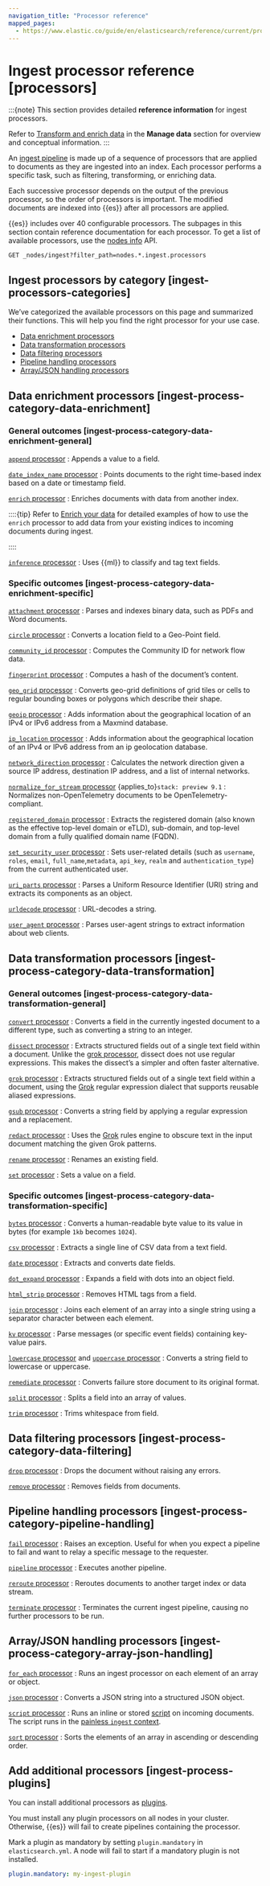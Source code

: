 ```yaml
---
navigation_title: "Processor reference"
mapped_pages:
  - https://www.elastic.co/guide/en/elasticsearch/reference/current/processors.html
---
```


# Ingest processor reference [processors]

:::{note}
This section provides detailed **reference information** for ingest processors.

Refer to [Transform and enrich data](docs-content://manage-data/ingest/transform-enrich.md) in the **Manage data** section for overview and conceptual information.
:::

An [ingest pipeline](docs-content://manage-data/ingest/transform-enrich/ingest-pipelines.md) is made up of a sequence of processors that are applied to documents as they are ingested into an index. Each processor performs a specific task, such as filtering, transforming, or enriching data.

Each successive processor depends on the output of the previous processor, so the order of processors is important. The modified documents are indexed into {{es}} after all processors are applied.

{{es}} includes over 40 configurable processors. The subpages in this section contain reference documentation for each processor. To get a list of available processors, use the [nodes info](https://www.elastic.co/docs/api/doc/elasticsearch/operation/operation-nodes-info) API.

```console
GET _nodes/ingest?filter_path=nodes.*.ingest.processors
```


## Ingest processors by category [ingest-processors-categories]

We’ve categorized the available processors on this page and summarized their functions. This will help you find the right processor for your use case.

* [Data enrichment processors](#ingest-process-category-data-enrichment)
* [Data transformation processors](#ingest-process-category-data-transformation)
* [Data filtering processors](#ingest-process-category-data-filtering)
* [Pipeline handling processors](#ingest-process-category-pipeline-handling)
* [Array/JSON handling processors](#ingest-process-category-array-json-handling)


## Data enrichment processors [ingest-process-category-data-enrichment]


### General outcomes [ingest-process-category-data-enrichment-general]

[`append` processor](/reference/enrich-processor/append-processor.md)
:   Appends a value to a field.

[`date_index_name` processor](/reference/enrich-processor/date-index-name-processor.md)
:   Points documents to the right time-based index based on a date or timestamp field.

[`enrich` processor](/reference/enrich-processor/enrich-processor.md)
:   Enriches documents with data from another index.

::::{tip}
Refer to [Enrich your data](docs-content://manage-data/ingest/transform-enrich/data-enrichment.md) for detailed examples of how to use the `enrich` processor to add data from your existing indices to incoming documents during ingest.

::::


[`inference` processor](/reference/enrich-processor/inference-processor.md)
:   Uses {{ml}} to classify and tag text fields.


### Specific outcomes [ingest-process-category-data-enrichment-specific]

[`attachment` processor](/reference/enrich-processor/attachment.md)
:   Parses and indexes binary data, such as PDFs and Word documents.

[`circle` processor](/reference/enrich-processor/ingest-circle-processor.md)
:   Converts a location field to a Geo-Point field.

[`community_id` processor](/reference/enrich-processor/community-id-processor.md)
:   Computes the Community ID for network flow data.

[`fingerprint` processor](/reference/enrich-processor/fingerprint-processor.md)
:   Computes a hash of the document’s content.

[`geo_grid` processor](/reference/enrich-processor/ingest-geo-grid-processor.md)
:   Converts geo-grid definitions of grid tiles or cells to regular bounding boxes or polygons which describe their shape.

[`geoip` processor](/reference/enrich-processor/geoip-processor.md)
:   Adds information about the geographical location of an IPv4 or IPv6 address from a Maxmind database.

[`ip_location` processor](/reference/enrich-processor/ip-location-processor.md)
:   Adds information about the geographical location of an IPv4 or IPv6 address from an ip geolocation database.

[`network_direction` processor](/reference/enrich-processor/network-direction-processor.md)
:   Calculates the network direction given a source IP address, destination IP address, and a list of internal networks.

[`normalize_for_stream` processor](/reference/enrich-processor/normalize-for-stream.md) {applies_to}`stack: preview 9.1`
:   Normalizes non-OpenTelemetry documents to be OpenTelemetry-compliant.

[`registered_domain` processor](/reference/enrich-processor/registered-domain-processor.md)
:   Extracts the registered domain (also known as the effective top-level domain or eTLD), sub-domain, and top-level domain from a fully qualified domain name (FQDN).

[`set_security_user` processor](/reference/enrich-processor/ingest-node-set-security-user-processor.md)
:   Sets user-related details (such as `username`,  `roles`, `email`, `full_name`,`metadata`, `api_key`, `realm` and `authentication_type`) from the current authenticated user.

[`uri_parts` processor](/reference/enrich-processor/uri-parts-processor.md)
:   Parses a Uniform Resource Identifier (URI) string and extracts its components as an object.

[`urldecode` processor](/reference/enrich-processor/urldecode-processor.md)
:   URL-decodes a string.

[`user_agent` processor](/reference/enrich-processor/user-agent-processor.md)
:   Parses user-agent strings to extract information about web clients.


## Data transformation processors [ingest-process-category-data-transformation]


### General outcomes [ingest-process-category-data-transformation-general]

[`convert` processor](/reference/enrich-processor/convert-processor.md)
:   Converts a field in the currently ingested document to a different type, such as converting a string to an integer.

[`dissect` processor](/reference/enrich-processor/dissect-processor.md)
:   Extracts structured fields out of a single text field within a document. Unlike the [grok processor](/reference/enrich-processor/grok-processor.md), dissect does not use regular expressions. This makes the dissect’s a simpler and often faster alternative.

[`grok` processor](/reference/enrich-processor/grok-processor.md)
:   Extracts structured fields out of a single text field within a document, using the [Grok](docs-content://explore-analyze/scripting/grok.md) regular expression dialect that supports reusable aliased expressions.

[`gsub` processor](/reference/enrich-processor/gsub-processor.md)
:   Converts a string field by applying a regular expression and a replacement.

[`redact` processor](/reference/enrich-processor/redact-processor.md)
:   Uses the [Grok](docs-content://explore-analyze/scripting/grok.md) rules engine to obscure text in the input document matching the given Grok patterns.

[`rename` processor](/reference/enrich-processor/rename-processor.md)
:   Renames an existing field.

[`set` processor](/reference/enrich-processor/set-processor.md)
:   Sets a value on a field.


### Specific outcomes [ingest-process-category-data-transformation-specific]

[`bytes` processor](/reference/enrich-processor/bytes-processor.md)
:   Converts a human-readable byte value to its value in bytes (for example `1kb` becomes `1024`).

[`csv` processor](/reference/enrich-processor/csv-processor.md)
:   Extracts a single line of CSV data from a text field.

[`date` processor](/reference/enrich-processor/date-processor.md)
:   Extracts and converts date fields.

[`dot_expand` processor](/reference/enrich-processor/dot-expand-processor.md)
:   Expands a field with dots into an object field.

[`html_strip` processor](/reference/enrich-processor/htmlstrip-processor.md)
:   Removes HTML tags from a field.

[`join` processor](/reference/enrich-processor/join-processor.md)
:   Joins each element of an array into a single string using a separator character between each element.

[`kv` processor](/reference/enrich-processor/kv-processor.md)
:   Parse messages (or specific event fields) containing key-value pairs.

[`lowercase` processor](/reference/enrich-processor/lowercase-processor.md) and [`uppercase` processor](/reference/enrich-processor/uppercase-processor.md)
:   Converts a string field to lowercase or uppercase.

[`remediate` processor](/reference/enrich-processor/remediate-processor.md)
:   Converts failure store document to its original format.

[`split` processor](/reference/enrich-processor/split-processor.md)
:   Splits a field into an array of values.

[`trim` processor](/reference/enrich-processor/trim-processor.md)
:   Trims whitespace from field.


## Data filtering processors [ingest-process-category-data-filtering]

[`drop` processor](/reference/enrich-processor/drop-processor.md)
:   Drops the document without raising any errors.

[`remove` processor](/reference/enrich-processor/remove-processor.md)
:   Removes fields from documents.


## Pipeline handling processors [ingest-process-category-pipeline-handling]

[`fail` processor](/reference/enrich-processor/fail-processor.md)
:   Raises an exception. Useful for when you expect a pipeline to fail and want to relay a specific message to the requester.

[`pipeline` processor](/reference/enrich-processor/pipeline-processor.md)
:   Executes another pipeline.

[`reroute` processor](/reference/enrich-processor/reroute-processor.md)
:   Reroutes documents to another target index or data stream.

[`terminate` processor](/reference/enrich-processor/terminate-processor.md)
:   Terminates the current ingest pipeline, causing no further processors to be run.


## Array/JSON handling processors [ingest-process-category-array-json-handling]

[`for_each` processor](/reference/enrich-processor/foreach-processor.md)
:   Runs an ingest processor on each element of an array or object.

[`json` processor](/reference/enrich-processor/json-processor.md)
:   Converts a JSON string into a structured JSON object.

[`script` processor](/reference/enrich-processor/script-processor.md)
:   Runs an inline or stored [script](docs-content://explore-analyze/scripting.md) on incoming documents. The script runs in the [painless `ingest` context](/reference/scripting-languages/painless/painless-ingest-processor-context.md).

[`sort` processor](/reference/enrich-processor/sort-processor.md)
:   Sorts the elements of an array in ascending or descending order.


## Add additional processors [ingest-process-plugins]

You can install additional processors as [plugins](/reference/elasticsearch-plugins/index.md).

You must install any plugin processors on all nodes in your cluster. Otherwise, {{es}} will fail to create pipelines containing the processor.

Mark a plugin as mandatory by setting `plugin.mandatory` in `elasticsearch.yml`. A node will fail to start if a mandatory plugin is not installed.

```yaml
plugin.mandatory: my-ingest-plugin
```















































